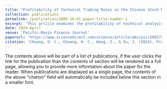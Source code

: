 ```yaml
---
title: "Profitability of Technical Trading Rules in the Chinese Stock Market"
collection: publications
permalink: /publication/2009-10-01-paper-title-number-1
excerpt: 'This article examines the profitability of technical analysis on the Shanghai Stock Exchange Composite Index and the Growth Enterprise Market Index, employing stepwise generalized error rate control procedures to address the data-snooping bias.'
date: 2024-April
venue: 'Pacific-Basin Finance Journal'
paperurl: 'https://www.sciencedirect.com/science/article/abs/pii/S0927538X24000295'
citation: 'Chuang, O. C., Chuang, H. C., Wang, Z., & Xu, J. (2024). Profitability of technical trading rules in the Chinese stock market. Pacific-Basin Finance Journal, 84, 102278.'
---
```


The contents above will be part of a list of publications, if the user clicks the link for the publication than the contents of section will be rendered as a full page, allowing you to provide more information about the paper for the reader. When publications are displayed as a single page, the contents of the above "citation" field will automatically be included below this section in a smaller font.
